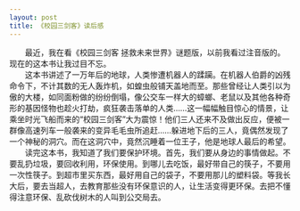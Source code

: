 ```yaml
---
layout: post
title: 《校园三剑客》读后感
---
```



　　最近，我在看《校园三剑客 拯救未来世界》谜题版，以前我看过注音版的。现在的这本书让我过目不忘。    
　　这本书讲述了一万年后的地球，人类惨遭机器人的蹂躏。在机器人伯爵的凶残命令下，不计其数的无人轰炸机，如蝗虫般铺天盖地而至。那些曾经让人类引以为傲的大楼，如同面粉做的纷纷倒塌，像公交车一样大的蟑螂、老鼠以及其他各种奇形的基因怪物也趁火打劫，疯狂袭击落单的人类……这一幅幅触目惊心的情景，让乘坐时光飞船而来的“校园三剑客”大为震惊！他们三人还来不及做出反应，便被一群像高速列车一般袭来的变异毛毛虫所追赶……躲进地下后的三人，竟偶然发现了一个神秘的洞穴。而在这洞穴中，竟然沉睡着一位王子，他是地球人最后的希望。    
　　读完这本书，我知道了我们要保护环境。首先，我们要从身边的事情做起。不要乱扔垃圾，要回收利用，环保使用。到哪儿去吃饭，最好带自己的筷子，不要用一次性筷子。到超市里买东西，最好用自己的袋子，不要用那儿的塑料袋。等我长大后，要去当超人，去教育那些没有环保意识的人，让生活变得更环保。去把不懂得注意环保、乱砍伐树木的人叫到公交局去。    
